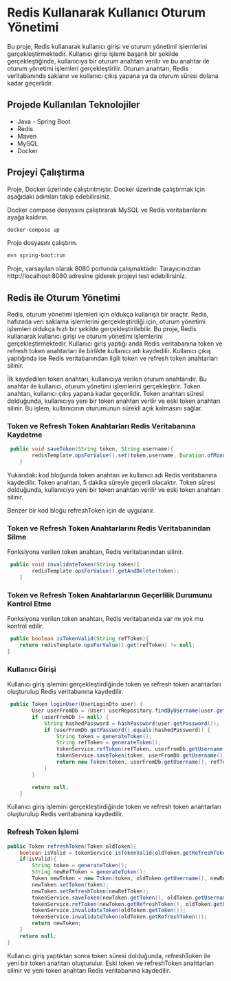 # Redis Kullanarak Kullanıcı Oturum Yönetimi
Bu proje, Redis kullanarak kullanıcı girişi ve oturum yönetimi işlemlerini
gerçekleştirmektedir. Kullanıcı girişi işlemi başarılı bir şekilde gerçekleştiğinde, kullanıcıya
bir oturum anahtarı verilir ve bu anahtar ile oturum yönetimi işlemleri gerçekleştirilir. Oturum
anahtarı, Redis veritabanında saklanır ve kullanıcı çıkış yapana ya da oturum süresi dolana kadar geçerlidir.

## Projede Kullanılan Teknolojiler
- Java - Spring Boot
- Redis
- Maven
- MySQL
- Docker

## Projeyi Çalıştırma
Proje, Docker üzerinde çalıştırılmıştır. Docker üzerinde çalıştırmak için aşağıdaki adımları takip edebilirsiniz.

Docker compose dosyasını çalıştırarak MySQL ve Redis veritabanlarını ayağa kaldırın.
```bash
docker-compose up
```
Proje dosyasını çalıştırın.
```bash
mvn spring-boot:run
```
Proje, varsayılan olarak 8080 portunda çalışmaktadır. Tarayıcınızdan http://localhost:8080 adresine giderek projeyi test edebilirsiniz.



## Redis ile Oturum Yönetimi
Redis, oturum yönetimi işlemleri için oldukça kullanışlı bir araçtır. Redis, hafızada veri saklama işlemlerini gerçekleştirdiği için, oturum yönetimi işlemleri oldukça hızlı bir şekilde gerçekleştirilebilir. Bu proje, Redis kullanarak kullanıcı girişi ve oturum yönetimi işlemlerini gerçekleştirmektedir.
Kullanıcı giriş yaptığı anda Redis veritabanına token ve refresh token anahtarları ile birlikte kullanıcı adı kaydedilir. Kullanıcı çıkış yaptığında ise Redis veritabanından ilgili token ve refresh token anahtarları silinir.

İlk kaydedilen token anahtarı, kullanıcıya verilen oturum anahtarıdır. Bu anahtar ile kullanıcı, oturum yönetimi işlemlerini gerçekleştirir. Token anahtarı, kullanıcı çıkış yapana kadar geçerlidir. Token anahtarı süresi dolduğunda, kullanıcıya yeni bir token anahtarı verilir ve eski token anahtarı silinir. Bu işlem, kullanıcının oturumunun sürekli açık kalmasını sağlar.
### Token ve Refresh Token Anahtarları Redis Veritabanına Kaydetme
```java
 public void saveToken(String token, String username){
        redisTemplate.opsForValue().set(token,username, Duration.ofMinutes(5)); 
    } 
```
Yukarıdaki kod bloğunda token anahtarı ve kullanıcı adı Redis veritabanına kaydedilir. Token anahtarı, 5 dakika süreyle geçerli olacaktır. Token süresi dolduğunda, kullanıcıya yeni bir token anahtarı verilir ve eski token anahtarı silinir.

Benzer bir kod bloğu refreshToken için de uygulanır.

### Token ve Refresh Token Anahtarlarını Redis Veritabanından Silme
Fonksiyona verilen token anahtarı, Redis veritabanından silinir.
```java
 public void invalidateToken(String token){
        redisTemplate.opsForValue().getAndDelete(token);
    }
```

### Token ve Refresh Token Anahtarlarının Geçerlilik Durumunu Kontrol Etme
Fonksiyona verilen token anahtarı, Redis veritabanında var mı yok mu kontrol edilir.
```java
 public boolean isTokenValid(String refToken){
    return redisTemplate.opsForValue().get(refToken) != null;
}
```

### Kullanıcı Girişi
Kullanıcı giriş işlemini gerçekleştirdiğinde token ve refresh token anahtarları oluşturulup Redis veritabanına kaydedilir.
```java
 public Token loginUser(UserLoginDto user) {
        User userFromDb = (User) userRepository.findByUsername(user.getUsername()).orElse(null);
        if (userFromDb != null) {
            String hashedPassword = hashPassword(user.getPassword());
            if (userFromDb.getPassword().equals(hashedPassword)) {
                String token = generateToken();
                String refToken = generateToken();
                tokenService.refToken(refToken, userFromDb.getUsername());
                tokenService.saveToken(token, userFromDb.getUsername());
                return new Token(token, userFromDb.getUsername(), refToken);
            }
        }

        return null;
    } 
   ```
Kullanıcı giriş işlemini gerçekleştirdiğinde token ve refresh token anahtarları oluşturulup Redis veritabanına kaydedilir.

### Refresh Token İşlemi

```java
public Token refreshToken(Token oldToken){
    boolean isValid = tokenService.isTokenValid(oldToken.getRefreshToken());
    if(isValid){
        String token = generateToken();
        String newRefToken = generateToken();
        Token newToken = new Token(token, oldToken.getUsername(), newRefToken);
        newToken.setToken(token);
        newToken.setRefreshToken(newRefToken);
        tokenService.saveToken(newToken.getToken(), oldToken.getUsername());
        tokenService.refToken(newToken.getRefreshToken(), oldToken.getUsername());
        tokenService.invalidateToken(oldToken.getToken());
        tokenService.invalidateToken(oldToken.getRefreshToken());
        return newToken;
    }
    return null;
}   
```
Kullanıcı giriş yaptıktan sonra token süresi dolduğunda, refreshToken ile yeni bir token anahtarı oluşturulur. Eski token ve refreshToken anahtarları silinir ve yeni token anahtarı Redis veritabanına kaydedilir.